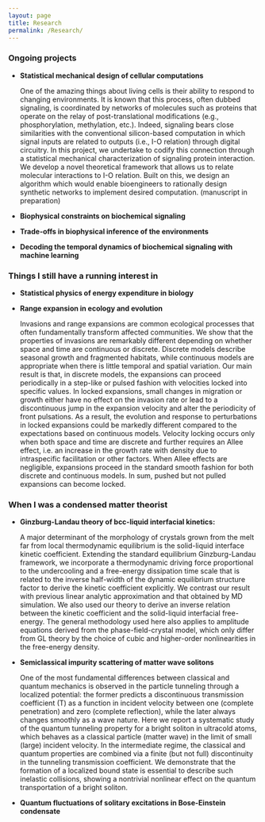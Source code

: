```yaml
---
layout: page
title: Research
permalink: /Research/
---
```



### Ongoing projects ###

* **Statistical mechanical design of cellular computations**

   One of the amazing things about living cells is their ability to respond to changing environments. It is known that this process, often dubbed signaling, is coordinated by networks of molecules such as proteins that operate on the relay of post-translational modifications (e.g., phosphorylation, methylation, etc.). Indeed, signaling bears close similarities with the conventional silicon-based computation in which signal inputs are related to outputs (i.e., I-O relation) through digital circuitry. In this project, we undertake to codify this connection through a statistical mechanical characterization of signaling protein interaction. We develop a novel theoretical framework that allows us to relate molecular interactions to I-O relation. Built on this, we design an algorithm which would enable bioengineers to rationally design synthetic networks to implement desired computation. (manuscript in preparation)


* **Biophysical constraints on biochemical signaling**
* **Trade-offs in biophysical inference of the environments**
* **Decoding the temporal dynamics of biochemical signaling with machine learning**



### Things I still have a running interest in ###

* **Statistical physics of energy expenditure in biology**
* **Range expansion in ecology and evolution**

    Invasions and range expansions are common ecological processes that often fundamentally transform affected communities. We show that the properties of invasions are remarkably different depending on whether space and time are continuous or discrete. Discrete models describe seasonal growth and fragmented habitats, while continuous models are appropriate when there is little temporal and spatial variation. Our main result is that, in discrete models, the expansions can proceed periodically in a step-like or pulsed fashion with velocities locked into specific values. In locked expansions, small changes in migration or growth either have no effect on the invasion rate or lead to a discontinuous jump in the expansion velocity and alter the periodicity of front pulsations. As a result, the evolution and response to perturbations in locked expansions could be markedly different compared to the expectations based on continuous models. Velocity locking occurs only when both space and time are discrete and further requires an Allee effect, i.e. an increase in the growth rate with density due to intraspecific facilitation or other factors. When Allee effects are negligible, expansions proceed in the standard smooth fashion for both discrete and continuous models. In sum, pushed but not pulled expansions can become locked. 



### When I was a condensed matter theorist ###

* **Ginzburg-Landau theory of bcc-liquid interfacial kinetics:**

    A major determinant of the morphology of crystals grown from the melt far from local thermodynamic equilibrium is the solid-liquid interface kinetic coefficient. Extending the standard equilibrium Ginzburg-Landau framework, we incorporate a thermodynamic driving force proportional to the undercooling and a free-energy dissipation time scale that is related to the inverse half-width of the dynamic equilibrium structure factor to derive the kinetic coefficient explicitly. We contrast our result with previous linear analytic approximation and that obtained by MD simulation. We also used our theory to derive an inverse relation between the kinetic coefficient and the solid-liquid interfacial free-energy. The general methodology used here also applies to amplitude equations derived from the phase-field-crystal model, which only differ from GL theory by the choice of cubic and higher-order nonlinearities in the free-energy density.
    
* **Semiclassical impurity scattering of matter wave solitons**  

    One of the most fundamental differences between classical and quantum mechanics is observed in the particle tunneling through a localized potential: the former predicts a discontinuous transmission coefficient (T) as a function in incident velocity between one (complete penetration) and zero (complete reflection), while the later always changes smoothly as a wave nature. Here we report a systematic study of the quantum tunneling property for a bright soliton in ultracold atoms, which behaves as a classical particle (matter wave) in the limit of small (large) incident velocity. In the intermediate regime, the classical and quantum properties are combined via a finite (but not full) discontinuity in the tunneling transmission coefficient. We demonstrate that the formation of a localized bound state is essential to describe such inelastic collisions, showing a nontrivial nonlinear effect on the quantum transportation of a bright soliton.
    
* **Quantum fluctuations of solitary excitations in Bose-Einstein condensate**



